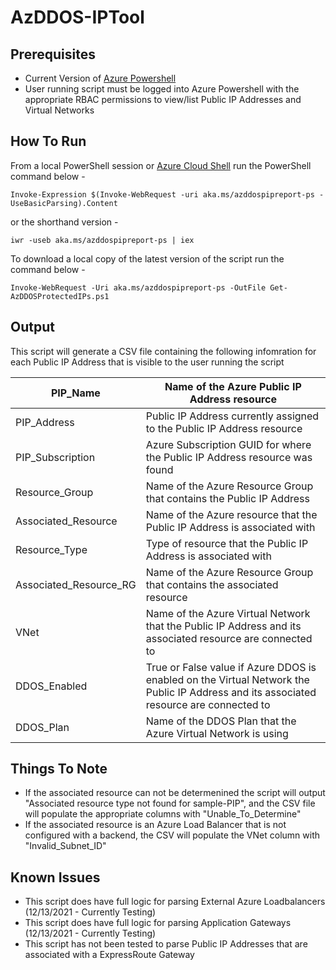 # AzDDOS-IPTool

## Prerequisites
* Current Version of [Azure Powershell](https://docs.microsoft.com/en-us/powershell/azure/install-az-p)
* User running script must be logged into Azure Powershell with the appropriate RBAC permissions to view/list Public IP Addresses and Virtual Networks

## How To Run

From a local PowerShell session or [Azure Cloud Shell](https://docs.microsoft.com/en-us/azure/cloud-shell/overview) run the PowerShell command below - 

`Invoke-Expression $(Invoke-WebRequest -uri aka.ms/azddospipreport-ps -UseBasicParsing).Content`

or the shorthand version -

`iwr -useb aka.ms/azddospipreport-ps | iex`

To download a local copy of the latest version of the script run the command below - 

`Invoke-WebRequest -Uri aka.ms/azddospipreport-ps -OutFile Get-AzDDOSProtectedIPs.ps1`


## Output
This script will generate a CSV file containing the following infomration for each Public IP Address that is visible to the user running the script 

| PIP_Name            | Name of the Azure Public IP Address resource                                                                                           |
|---------------------|----------------------------------------------------------------------------------------------------------------------------------------|
| PIP_Address         | Public IP Address currently assigned to the Public IP Address resource                                                                 |
| PIP_Subscription    | Azure Subscription GUID for where the Public IP Address resource was found                                                             |
| Resource_Group      | Name of the Azure Resource Group that contains the Public IP Address                              |
| Associated_Resource | Name of the Azure resource that the Public IP Address is associated with                                                               |
| Resource_Type       | Type of resource that the Public IP Address is associated with                                                                         |
| Associated_Resource_RG       | Name of the Azure Resource Group that contains the associated resource                                                                         |
| VNet                | Name of the Azure Virtual Network that the Public IP Address and its associated resource are connected to                              |
| DDOS_Enabled        | True or False value if Azure DDOS is enabled on the Virtual Network the Public IP Address and its associated resource are connected to |
| DDOS_Plan           | Name of the DDOS Plan that the Azure Virtual Network is using                                                                          |

## Things To Note
* If the associated resource can not be determenined the script will output "Associated resource type not found for sample-PIP", and the CSV file will populate the appropriate columns with "Unable_To_Determine"
* If the associated resource is an Azure Load Balancer that is not configured with a backend, the CSV will populate the VNet column with "Invalid_Subnet_ID"

## Known Issues 
* This script does have full logic for parsing External Azure Loadbalancers (12/13/2021 - Currently Testing)
* This script does have full logic for parsing Application Gateways (12/13/2021 - Currently Testing)
* This script has not been tested to parse Public IP Addresses that are associated with a ExpressRoute Gateway

